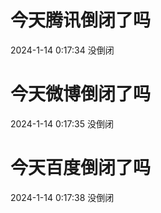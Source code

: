 # 今天腾讯倒闭了吗

2024-1-14 0:17:34 没倒闭

# 今天微博倒闭了吗

2024-1-14 0:17:35 没倒闭

# 今天百度倒闭了吗

2024-1-14 0:17:38 没倒闭

